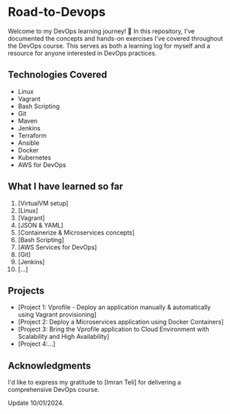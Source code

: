 # Road-to-Devops
Welcome to my DevOps learning journey! 🚀 In this repository, I've documented the concepts and hands-on exercises I've covered throughout the DevOps course. This serves as both a learning log for myself and a resource for anyone interested in DevOps practices.

## Technologies Covered
- Linux
- Vagrant
- Bash Scripting
- Git
- Maven
- Jenkins
- Terraform
- Ansible
- Docker
- Kubernetes
- AWS for DevOps

## What I have learned so far
1. [VirtualVM setup]
2. [Linux]
3. [Vagrant]
4. [JSON & YAML]
5. [Containerize & Microservices concepts]
6. [Bash Scripting]
7. [AWS Services for DevOps]
8. [Git]
9. [Jenkins]
10. [...]

## Projects
- [Project 1: Vprofile - Deploy an application manually & automatically using Vagrant provisioning]
- [Project 2: Deploy a Microservices application using Docker Containers]
- [Project 3: Bring the Vprofile application to Cloud Environment with Scalability and High Availability]
- [Project 4:...]

## Acknowledgments
I'd like to express my gratitude to [Imran Teli] for delivering a comprehensive DevOps course.

Update 10/01/2024.
